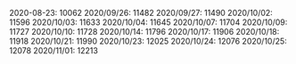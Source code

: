 2020-08-23: 10062
2020/09/26: 11482
2020/09/27: 11490
2020/10/02: 11596
2020/10/03: 11633
2020/10/04: 11645
2020/10/07: 11704
2020/10/09: 11727
2020/10/10: 11728
2020/10/14: 11796
2020/10/17: 11906
2020/10/18: 11918
2020/10/21: 11990
2020/10/23: 12025
2020/10/24: 12076
2020/10/25: 12078
2020/11/01: 12213
